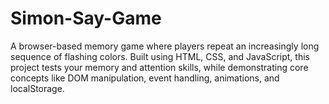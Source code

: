 # Simon-Say-Game
A browser-based memory game where players repeat an increasingly long sequence of flashing colors. Built using HTML, CSS, and JavaScript, this project tests your memory and attention skills, while demonstrating core concepts like DOM manipulation, event handling, animations, and localStorage.
